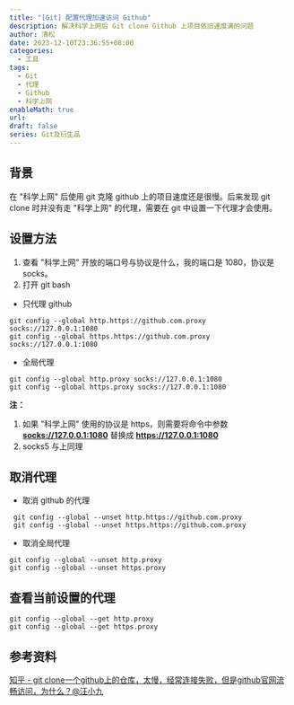 ```yaml
---
title: "[Git] 配置代理加速访问 Github"
description: 解决科学上网后 Git clone Github 上项目依旧速度满的问题
author: 清松
date: 2023-12-10T23:36:55+08:00
categories:
  - 工具
tags:
  - Git
  - 代理
  - Github
  - 科学上网
enableMath: true
url: 
draft: false
series: Git及衍生品
---
```

## 背景
在 "科学上网" 后使用 git 克隆 github 上的项目速度还是很慢。后来发现 git clone 时并没有走 "科学上网" 的代理，需要在 git 中设置一下代理才会使用。

## 设置方法
1.  查看 "科学上网" 开放的端口号与协议是什么，我的端口是 1080，协议是 socks。
2.  打开 git bash
  - 只代理 github
``` shell
git config --global http.https://github.com.proxy socks://127.0.0.1:1080
git config --global https.https://github.com.proxy socks://127.0.0.1:1080
```
  - 全局代理
``` shell
git config --global http.proxy socks://127.0.0.1:1080
git config --global https.proxy socks://127.0.0.1:1080
```
**注：**

1.  如果 "科学上网" 使用的协议是 https，则需要将命令中参数  **[socks://127.0.0.1:1080](socks://127.0.0.1:1080)** 替换成 **<https://127.0.0.1:1080>**
2.  socks5 与上同理

## 取消代理
- 取消 github 的代理
``` shell
 git config --global --unset http.https://github.com.proxy
 git config --global --unset https.https://github.com.proxy
``` 
-   取消全局代理
``` shell
git config --global --unset http.proxy
git config --global --unset https.proxy
``` 

## 查看当前设置的代理
``` shell
git config --global --get http.proxy
git config --global --get https.proxy
``` 

## 参考资料
[知乎 - git clone一个github上的仓库，太慢，经常连接失败，但是github官网流畅访问，为什么？@汪小九](https://www.zhihu.com/question/27159393)
